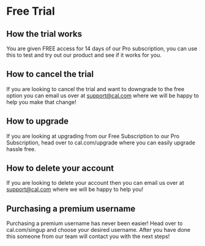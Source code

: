 # Free Trial 

## How the trial works
You are given FREE access for 14 days of our Pro subscription, you can use this to test and try out our product and see if it works for you.

## How to cancel the trial
If you are looking to cancel the trial and want to downgrade to the free option you can email us over at support@cal.com where we will be happy to help you make that change!

## How to upgrade
If you are looking at upgrading from our Free Subscription to our Pro Subscription, head over to cal.com/upgrade where you can easily upgrade hassle free.

## How to delete your account
If you are looking to delete your account then you can email us over at support@cal.com where we will be happy to help you!

## Purchasing a premium username
Purchasing a premium username has never been easier! Head over to cal.com/singup and choose your desired username. After you have done this someone from our team will contact you with the next steps!
